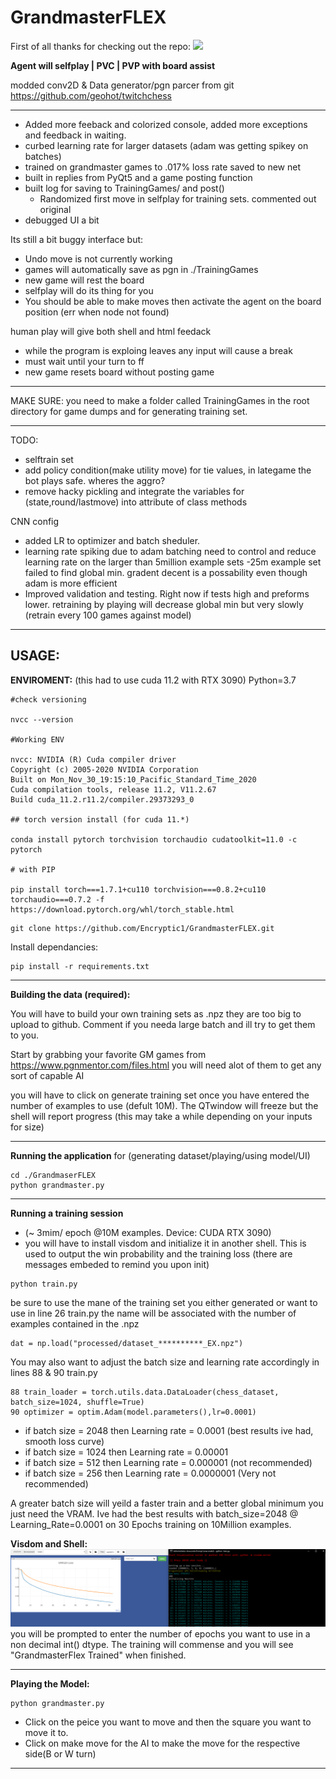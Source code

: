 # GrandmasterFLEX

First of all thanks for checking out the repo:
<img width=450px src="https://www.google.com/url?sa=i&url=https%3A%2F%2Fknowyourmeme.com%2Fmemes%2Foutstanding-move-maravillosa-jugada&psig=AOvVaw3ace69n8fti7-rZsfk9vb_&ust=1608678795860000&source=images&cd=vfe&ved=0CAIQjRxqFwoTCLCYiuWZ4O0CFQAAAAAdAAAAABAK" />

**Agent will selfplay | PVC | PVP with board assist**

modded conv2D & Data generator/pgn parcer from git https://github.com/geohot/twitchchess
*************************************************************
- Added more feeback and colorized console, added more exceptions and feedback in waiting.
- curbed learning rate for larger datasets (adam was getting spikey on batches)
- trained on grandmaster games to .017% loss rate saved to new net
- built in replies from PyQt5 and a game posting function
- built log for saving to TrainingGames/ and post()
	- Randomized first move in selfplay for training sets. commented out original
- debugged UI a bit



Its still a bit buggy interface but: 
- Undo move is not currently working
- games will automatically save as pgn in ./TrainingGames 
- new game will rest the board
- selfplay will do its thing for you
- You should be able to make moves then activate the agent on the board position (err when node not found)


human play will give both shell and html feedack
- while the program is exploing leaves any input will cause a break
- must wait until your turn to ff 
- new game resets board without posting game

*************************************************************
MAKE SURE: 
you need to make a folder called TrainingGames in the root directory for game dumps and for generating training set.
*************************************************************

TODO:
- selftrain set
-  add policy condition(make utility move) for tie values, in lategame the bot plays safe. wheres the aggro?
- remove hacky pickling and integrate the variables for (state,round/lastmove) into attribute of class methods


CNN config
- added LR to optimizer and batch sheduler.
- learning rate spiking due to adam batching need to control and reduce learning rate on the larger than 5million example sets
-25m example set failed to find global min. gradent decent is a possability even though adam is more efficient
- Improved validation and testing. Right now if tests high and preforms lower. retraining by playing will decrease global min but very slowly (retrain every 100 games against model)

*************************************************************
## USAGE: 

**ENVIROMENT:** 
(this had to use cuda 11.2 with RTX 3090) Python=3.7
```
#check versioning

nvcc --version 

#Working ENV

nvcc: NVIDIA (R) Cuda compiler driver
Copyright (c) 2005-2020 NVIDIA Corporation
Built on Mon_Nov_30_19:15:10_Pacific_Standard_Time_2020
Cuda compilation tools, release 11.2, V11.2.67
Build cuda_11.2.r11.2/compiler.29373293_0

## torch version install (for cuda 11.*)

conda install pytorch torchvision torchaudio cudatoolkit=11.0 -c pytorch

# with PIP

pip install torch===1.7.1+cu110 torchvision===0.8.2+cu110 torchaudio===0.7.2 -f https://download.pytorch.org/whl/torch_stable.html
```


```
git clone https://github.com/Encryptic1/GrandmasterFLEX.git
```
Install dependancies:
```
pip install -r requirements.txt
```
*************************************************************
**Building the data (required):**

You will have to build your own training sets as .npz they are too big to upload to github. Comment if you needa large batch and ill try to get them to you. 

Start by grabbing your favorite GM games from https://www.pgnmentor.com/files.html you will need alot of them to get any sort of capable AI

you will have to click on generate training set once you have entered the number of examples to use (defult 10M). The QTwindow will freeze but the shell will report progress (this may take a while depending on your inputs for size)
*************************************************************
**Running the application**
for (generating dataset/playing/using model/UI)
```
cd ./GrandmaserFLEX
python grandmaster.py
```
*************************************************************
**Running a training session**
- (~ 3mim/ epoch @10M examples. Device: CUDA RTX 3090)
- you will have to install visdom and initialize it in another shell. This is used to output the win probability and the training loss (there are messages embeded to remind you upon init)
```
python train.py
```
be sure to use the mane of the training set you either generated or want to use in line 26 train.py the name will be associated with the number of examples contained in the .npz
```
dat = np.load("processed/dataset_**********_EX.npz")
```
You may also want to adjust the batch size and learning rate accordingly
in lines 88 & 90 train.py
```
88 train_loader = torch.utils.data.DataLoader(chess_dataset, batch_size=1024, shuffle=True)
90 optimizer = optim.Adam(model.parameters(),lr=0.0001)
```
- if batch size = 2048 then Learning rate = 0.0001 (best results ive had, smooth loss curve)
- if batch size = 1024 then Learning rate = 0.00001
- if batch size = 512 then Learning rate = 0.000001 (not recommended)
- if batch size = 256 then Learning rate = 0.0000001 (Very not recommended)

A greater batch size will yeild a faster train and a better global minimum you just need the VRAM. 
Ive had the best results with batch_size=2048 @ Learning_Rate=0.0001 on 30 Epochs training on 10Million examples.

**Visdom and Shell:**
<img width=600px src="https://raw.githubusercontent.com/Encryptic1/GrandmasterFLEX/main/train1.PNG" />
you will be prompted to enter the number of epochs you want to use in a non decimal int() dtype. The training will commense and you will see "GrandmasterFlex Trained" when finished.

*************************************************************
**Playing the Model:**
```
python grandmaster.py
```
- Click on the peice you want to move and then the square you want to move it to. 
- Click on make move for the AI to make the move for the respective side(B or W turn)
*************************************************************